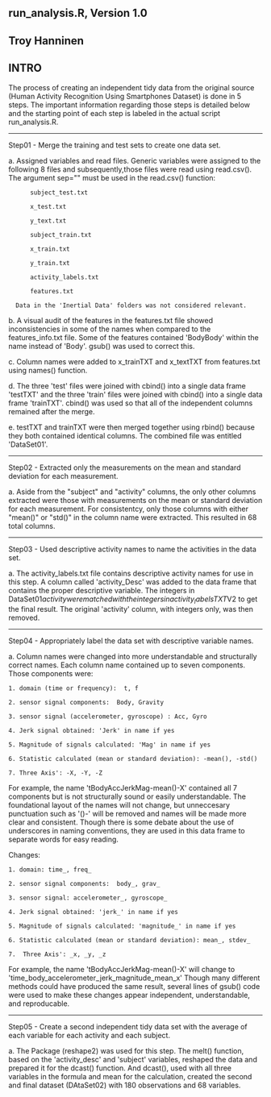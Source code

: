 run_analysis.R, Version 1.0
-------------------
Troy Hanninen
-------------------

INTRO
-------------------
The process of creating an independent tidy data from the original
source (Human Activity Recognition Using Smartphones Dataset) is
done in 5 steps.  The important information regarding
those steps is detailed below and the starting point of each step
is labeled in the actual script run_analysis.R.

-------------------
Step01 - Merge the training and test sets to create one data set.

  a. Assigned variables and read files. Generic variables were assigned
  to the following 8 files and subsequently,those files were read using
  read.csv().  The argument sep="" must be used in the read.csv() function:
        
          subject_test.txt
          
          x_test.txt
          
          y_text.txt
          
          subject_train.txt
          
          x_train.txt
          
          y_train.txt
          
          activity_labels.txt
          
          features.txt
          
      Data in the 'Inertial Data' folders was not considered relevant.
        
  b. A visual audit of the features in the features.txt file showed inconsistencies
  in some of the names when compared to the features_info.txt file.  Some of the 
  features contained 'BodyBody' within the name instead of 'Body'. gsub() was used
  to correct this.
  
  c. Column names were added to x_trainTXT and x_textTXT from features.txt using
  names() function.
  
  d. The three 'test' files were joined with cbind() into a single data frame 'testTXT'
  and the three 'train' files were joined with cbind() into a single data frame 'trainTXT'.
  cbind() was used so that all of the independent columns remained after the merge.
        
  e. testTXT and trainTXT were then merged together using rbind() because they both
  contained identical columns.  The combined file was entitled 'DataSet01'.

-------------------
Step02 - Extracted only the measurements on the mean and standard deviation for each measurement.

  a. Aside from the "subject" and "activity" columns, the only other columns extracted
  were those with measurements on the mean or standard deviation for each measurement.
  For consistentcy, only those columns with either "mean()" or "std()" in the column
  name were extracted.  This resulted in 68 total columns.
  
-------------------
Step03 - Used descriptive activity names to name the activities in the data set.

  a. The activity_labels.txt file contains descriptive activity names for use in this
  step.  A column called 'activity_Desc' was added to the data frame that
  contains the proper descriptive variable. The integers in DataSet01$activity
  were matched with the integers in activity_labelsTXT$V2 to get the final result. The
  original 'activity' column, with integers only, was then removed.
  
-------------------
Step04 - Appropriately label the data set with descriptive variable names.

  a. Column names were changed into more understandable and structurally correct names.
  Each column name contained up to seven components.  Those components were:
  
    1. domain (time or frequency):  t, f
    
    2. sensor signal components:  Body, Gravity
    
    3. sensor signal (accelerometer, gyroscope) : Acc, Gyro
    
    4. Jerk signal obtained: 'Jerk' in name if yes
    
    5. Magnitude of signals calculated: 'Mag' in name if yes
    
    6. Statistic calculated (mean or standard deviation): -mean(), -std()
    
    7. Three Axis': -X, -Y, -Z
    
  For example, the name 'tBodyAccJerkMag-mean()-X' contained all 7 components but
  is not structurally sound or easily understandable.  The foundational layout
  of the names will not change, but unneccesary punctuation such as '()-' will be
  removed and names will be made more clear and consistent.  Though there is
  some debate about the use of underscores in naming conventions, they
  are used in this data frame to separate words for easy reading.
  
  Changes:
  
    1. domain: time_, freq_
    
    2. sensor signal components:  body_, grav_
    
    3. sensor signal: accelerometer_, gyroscope_
    
    4. Jerk signal obtained: 'jerk_' in name if yes
    
    5. Magnitude of signals calculated: 'magnitude_' in name if yes
    
    6. Statistic calculated (mean or standard deviation): mean_, stdev_
    
    7.  Three Axis': _x, _y, _z
    
  For example, the name 'tBodyAccJerkMag-mean()-X' will change to
  'time_body_accelerometer_jerk_magnitude_mean_x'
  Though many different methods could have produced the same result, several
  lines of gsub() code were used to make these changes appear independent,
  understandable, and reproducable.

-------------------
Step05 - Create a second independent tidy data set with the average of each
variable for each activity and each subject. 

  a. The Package (reshape2) was used for this step.  The melt() function, based on
  the 'activity_desc' and 'subject' variables, reshaped the data and prepared it for
  the dcast() function. And dcast(), used with all three variables in the formula
  and mean for the calculation, created the second and final dataset (DAtaSet02)
  with 180 observations and 68 variables.

